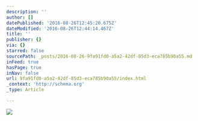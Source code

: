 ```yaml
---
description: ''
author: []
datePublished: '2016-08-26T12:45:20.675Z'
dateModified: '2016-08-26T12:44:14.467Z'
title: ''
publisher: {}
via: {}
starred: false
sourcePath: _posts/2016-08-26-9fa91fd0-a5a2-42df-85d3-eca785b90a55.md
inFeed: true
hasPage: true
inNav: false
url: 9fa91fd0-a5a2-42df-85d3-eca785b90a55/index.html
_context: 'http://schema.org'
_type: Article

---
```

![](https://the-grid-user-content.s3-us-west-2.amazonaws.com/9a812997-b705-4f37-bcc2-e914f97f7548.jpg)